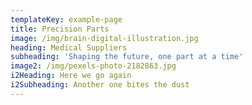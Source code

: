 ```yaml
---
templateKey: example-page
title: Precision Parts
image: /img/brain-digital-illustration.jpg
heading: Medical Suppliers
subheading: 'Shaping the future, one part at a time'
image2: /img/pexels-photo-2182863.jpg
i2Heading: Here we go again
i2Subheading: Another one bites the dust
---
```


